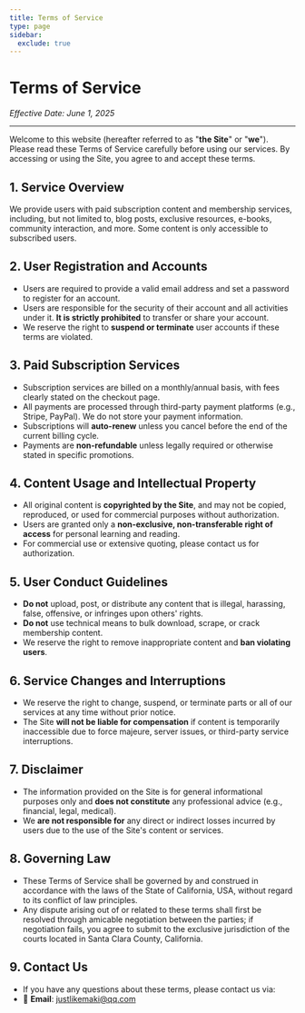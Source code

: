 ```yaml
---
title: Terms of Service
type: page
sidebar:
  exclude: true
---
```

# Terms of Service

*Effective Date: June 1, 2025*

---

Welcome to this website (hereafter referred to as "**the Site**" or "**we**"). Please read these Terms of Service carefully before using our services. By accessing or using the Site, you agree to and accept these terms.

## 1. Service Overview
We provide users with paid subscription content and membership services, including, but not limited to, blog posts, exclusive resources, e-books, community interaction, and more. Some content is only accessible to subscribed users.

## 2. User Registration and Accounts
- Users are required to provide a valid email address and set a password to register for an account.
- Users are responsible for the security of their account and all activities under it. **It is strictly prohibited** to transfer or share your account.
- We reserve the right to **suspend or terminate** user accounts if these terms are violated.

## 3. Paid Subscription Services
- Subscription services are billed on a monthly/annual basis, with fees clearly stated on the checkout page.
- All payments are processed through third-party payment platforms (e.g., Stripe, PayPal). We do not store your payment information.
- Subscriptions will **auto-renew** unless you cancel before the end of the current billing cycle.
- Payments are **non-refundable** unless legally required or otherwise stated in specific promotions.

## 4. Content Usage and Intellectual Property
- All original content is **copyrighted by the Site**, and may not be copied, reproduced, or used for commercial purposes without authorization.
- Users are granted only a **non-exclusive, non-transferable right of access** for personal learning and reading.
- For commercial use or extensive quoting, please contact us for authorization.

## 5. User Conduct Guidelines
- **Do not** upload, post, or distribute any content that is illegal, harassing, false, offensive, or infringes upon others' rights.
- **Do not** use technical means to bulk download, scrape, or crack membership content.
- We reserve the right to remove inappropriate content and **ban violating users**.

## 6. Service Changes and Interruptions
- We reserve the right to change, suspend, or terminate parts or all of our services at any time without prior notice.
- The Site **will not be liable for compensation** if content is temporarily inaccessible due to force majeure, server issues, or third-party service interruptions.

## 7. Disclaimer
- The information provided on the Site is for general informational purposes only and **does not constitute** any professional advice (e.g., financial, legal, medical).
- We **are not responsible for** any direct or indirect losses incurred by users due to the use of the Site's content or services.

## 8. Governing Law
- These Terms of Service shall be governed by and construed in accordance with the laws of the State of California, USA, without regard to its conflict of law principles.
- Any dispute arising out of or related to these terms shall first be resolved through amicable negotiation between the parties; if negotiation fails, you agree to submit to the exclusive jurisdiction of the courts located in Santa Clara County, California.

## 9. Contact Us
- If you have any questions about these terms, please contact us via:
- 📧 **Email**: [justlikemaki@qq.com](mailto:justlikemaki@qq.com)
